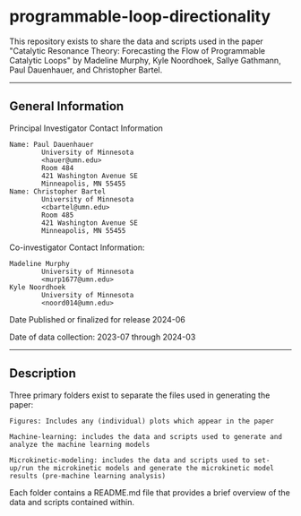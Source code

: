 # programmable-loop-directionality

This repository exists to share the data and scripts used in the paper "Catalytic Resonance Theory: Forecasting the Flow of Programmable Catalytic Loops" by Madeline Murphy, Kyle Noordhoek, Sallye Gathmann, Paul Dauenhauer, and Christopher Bartel.

-------------------

General Information
-------------------

Principal Investigator Contact Information

    Name: Paul Dauenhauer
            University of Minnesota
            <hauer@umn.edu>
            Room 484
            421 Washington Avenue SE
            Minneapolis, MN 55455
    Name: Christopher Bartel
            University of Minnesota
            <cbartel@umn.edu>
            Room 485
            421 Washington Avenue SE
            Minneapolis, MN 55455

Co-investigator Contact Information:

    Madeline Murphy
            University of Minnesota
            <murp1677@umn.edu>
    Kyle Noordhoek
            University of Minnesota
            <noord014@umn.edu>

Date Published or finalized for release 2024-06

Date of data collection: 2023-07 through 2024-03

-------------------

Description
-------------------

Three primary folders exist to separate the files used in generating the paper:

    Figures: Includes any (individual) plots which appear in the paper

    Machine-learning: includes the data and scripts used to generate and analyze the machine learning models

    Microkinetic-modeling: includes the data and scripts used to set-up/run the microkinetic models and generate the microkinetic model results (pre-machine learning analysis)

Each folder contains a README.md file that provides a brief overview of the data and scripts contained within.
